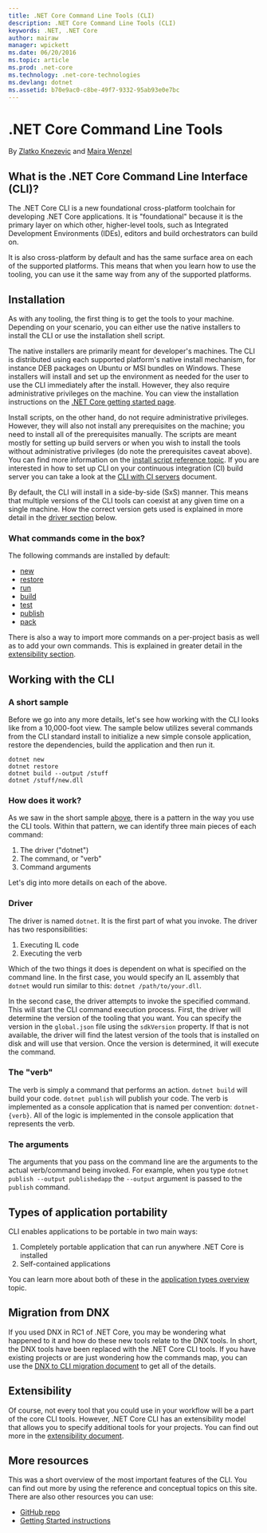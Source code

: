 ```yaml
---
title: .NET Core Command Line Tools (CLI)
description: .NET Core Command Line Tools (CLI)
keywords: .NET, .NET Core
author: mairaw
manager: wpickett
ms.date: 06/20/2016
ms.topic: article
ms.prod: .net-core
ms.technology: .net-core-technologies
ms.devlang: dotnet
ms.assetid: b70e9ac0-c8be-49f7-9332-95ab93e0e7bc
---
```


# .NET Core Command Line Tools

By [Zlatko Knezevic](https://github.com/blackdwarf) and [Maira Wenzel](https://github.com/mairaw)

## What is the .NET Core Command Line Interface (CLI)?
The .NET Core CLI is a new foundational cross-platform toolchain for developing 
.NET Core applications. It is "foundational" because it is the primary layer on which other, 
higher-level tools, such as Integrated Development Environments (IDEs), editors and 
build orchestrators can build on. 

It is also cross-platform by default and has the same surface area on each of the supported platforms. This means that
when you learn how to use the tooling, you can use it the same way from any of the supported platforms. 

## Installation
As with any tooling, the first thing is to get the tools to your machine. Depending on your scenario, you can either 
use the native installers to install the CLI or use the installation shell script.

The native installers are primarily meant for developer's machines. The CLI is distributed using each supported platform's 
native install mechanism, for instance DEB packages on Ubuntu or MSI bundles on Windows. These installers will install 
and set up the environment as needed for the user to use the CLI immediately after the install. However, they also 
require administrative privileges on the machine. You can view the installation instructions on the
[.NET Core getting started page](https://aka.ms/dotnetcoregs).

Install scripts, on the other hand, do not require administrative privileges. However, they will also not install any 
prerequisites on the machine; you need to install all of the prerequisites manually. The scripts are meant mostly for 
setting up build servers or when you wish to install the tools without administrative privileges (do note the prerequisites 
caveat above). You can find more information on the [install script reference topic](dotnet-install-script.md). If you are 
interested in how to set up CLI on your continuous integration (CI) build server you can take a look at the 
[CLI with CI servers](using-ci-with-cli.md) document. 

By default, the CLI will install in a side-by-side (SxS) manner. This means that multiple versions of the CLI tools 
can coexist at any given time on a single machine. How the correct version gets used is explained in more detail in 
the [driver section](#driver) below. 

### What commands come in the box?
The following commands are installed by default:

* [new](dotnet-new.md)
* [restore](dotnet-restore.md)
* [run](dotnet-run.md)
* [build](dotnet-build.md)
* [test](dotnet-test.md)
* [publish](dotnet-publish.md)
* [pack](dotnet-pack.md)

There is also a way to import more commands on a per-project basis as well as to add your own commands. This is 
explained in greater detail in the [extensibility section](#extensibility). 

## Working with the CLI

### A short sample
Before we go into any more details, let's see how working with the CLI looks like from a 10,000-foot view. 
The sample below utilizes several commands from the CLI standard install to initialize a new simple console application, 
restore the dependencies, build the application and then run it. 

```console
dotnet new
dotnet restore
dotnet build --output /stuff
dotnet /stuff/new.dll
```

### How does it work?
As we saw in the short sample [above](#a-short-sample), there is a pattern in the way you use the CLI tools. Within that pattern, we can 
identify three main pieces of each command:

1. The driver ("dotnet")
2. The command, or "verb"
3. Command arguments

Let's dig into more details on each of the above.

### Driver
The driver is named `dotnet`. It is the first part of what you invoke. The driver has two responsibilities:

1. Executing IL code
2. Executing the verb

Which of the two things it does is dependent on what is specified on the command line. In the first case, you would 
specify an IL assembly that `dotnet` would run similar to this: `dotnet /path/to/your.dll`. 

In the second case, the driver attempts to invoke the specified command. This will start the CLI command execution 
process. First, the driver will determine the version of the tooling that you want. You can specify the version in the 
`global.json` file using the `sdkVersion` property. If that is not available, the driver will find the latest version
of the tools that is installed on disk and will use that version. Once the version is determined, it will execute the 
command. 

### The "verb"
The verb is simply a command that performs an action. `dotnet build` will build your code. `dotnet publish` will publish 
your code. The verb is implemented as a console application that is named per convention: `dotnet-{verb}`. All of the 
logic is implemented in the console application that represents the verb. 

### The arguments
The arguments that you pass on the command line are the arguments to the actual verb/command being invoked. 
For example, when you type `dotnet publish --output publishedapp` the `--output` argument is passed to the 
`publish` command. 

## Types of application portability
CLI enables applications to be portable in two main ways:

1. Completely portable application that can run anywhere .NET Core is installed
2. Self-contained applications

You can learn more about both of these in the [application types overview](../app-types.md) topic. 

## Migration from DNX
If you used DNX in RC1 of .NET Core, you may be wondering what happened to it and how do these new tools
relate to the DNX tools. In short, the DNX tools have been replaced with the .NET Core CLI tools. 
If you have existing projects or are just wondering how the commands map, you
can use the [DNX to CLI migration document](../migrating-from-dnx.md) to get all of the details. 

## Extensibility
Of course, not every tool that you could use in your workflow will be a part of the core CLI tools. However, .NET Core 
CLI has an extensibility model that allows you to specify additional tools for your projects. You can find out more 
in the [extensibility document](extensibility.md). 

## More resources
This was a short overview of the most important features of the CLI. You can find out more by using the reference and 
conceptual topics on this site. There are also other resources you can use:

* [GitHub repo](https://github.com/dotnet/cli/)
* [Getting Started instructions](https://aka.ms/dotnetcoregs/)

